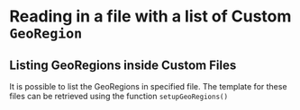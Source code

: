 # Reading in a file with a list of Custom `GeoRegion`


## Listing GeoRegions inside Custom Files

It is possible to list the GeoRegions in specified file. The template for these files can be retrieved using the function `setupGeoRegions()`